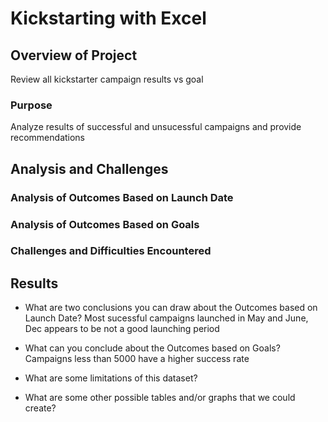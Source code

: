 # Kickstarting with Excel
## Overview of Project
Review all kickstarter campaign results vs goal
### Purpose
Analyze results of successful and unsucessful campaigns and provide recommendations
## Analysis and Challenges

### Analysis of Outcomes Based on Launch Date

### Analysis of Outcomes Based on Goals

### Challenges and Difficulties Encountered

## Results

- What are two conclusions you can draw about the Outcomes based on Launch Date?
Most sucessful campaigns launched in May and June, Dec appears to be not a good launching period 
- What can you conclude about the Outcomes based on Goals?
Campaigns less than 5000 have a higher success rate
- What are some limitations of this dataset?

- What are some other possible tables and/or graphs that we could create?
